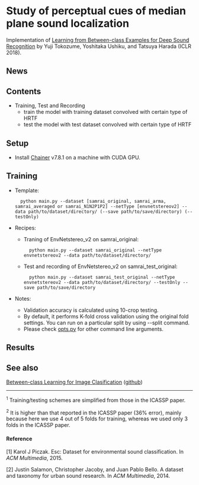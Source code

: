 Study of perceptual cues of median plane sound localization
============================

Implementation of [Learning from Between-class Examples for Deep Sound Recognition](https://arxiv.org/abs/1711.10282) by Yuji Tokozume, Yoshitaka Ushiku, and Tatsuya Harada (ICLR 2018).


## News

## Contents
- Training, Test and Recording
	- train the model with training dataset convolved with certain type of HRTF
   	- test the model with test dataset convolved with certain type of HRTF


## Setup
- Install [Chainer](https://chainer.org/) v7.8.1 on a machine with CUDA GPU.


## Training
- Template:

		python main.py --dataset [samrai_original, samrai_arma, samrai_averaged or samrai_N1N2P1P2] --netType [envnetstereov2] --data path/to/dataset/directory/ (--save path/to/save/directory) (--testOnly)
 
- Recipes:
	- Traning of EnvNetstereo_v2 on samrai_original:

			python main.py --dataset samrai_original --netType envnetstereov2 --data path/to/dataset/directory/
   	- Test and recording of EnvNetstereo_v2 on samrai_test_original:
   	  		
			python main.py --dataset samrai_test_original --netType envnetstereov2 --data path/to/dataset/directory/ --testOnly --save path/to/save/directory
- Notes:
	- Validation accuracy is calculated using 10-crop testing.
	- By default, it performs K-fold cross validation using the original fold settings. You can run on a particular split by using --split command.
	- Please check [opts.py](https://github.com/mil-tokyo/bc_learning_sound/blob/master/opts.py) for other command line arguments.


## Results



## See also
[Between-class Learning for Image Clasification](https://arxiv.org/abs/1711.10284) ([github](https://github.com/mil-tokyo/bc_learning_image))

---
<i id=1></i><sup>1</sup> Training/testing schemes are simplified from those in the ICASSP paper.

<i id=2></i><sup>2</sup> It is higher than that reported in the ICASSP paper (36% error), mainly because here we use 4 out of 5 folds for training, whereas we used only 3 folds in the ICASSP paper.

#### Reference
<i id=1></i>[1] Karol J Piczak. Esc: Dataset for environmental sound classification. In *ACM Multimedia*, 2015.

<i id=2></i>[2] Justin Salamon, Christopher Jacoby, and Juan Pablo Bello. A dataset and taxonomy for urban sound research. In *ACM Multimedia*, 2014.
